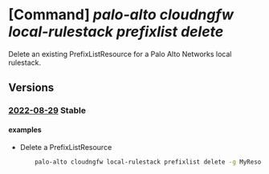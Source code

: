 # [Command] _palo-alto cloudngfw local-rulestack prefixlist delete_

Delete an existing PrefixListResource for a Palo Alto Networks local rulestack.

## Versions

### [2022-08-29](/Resources/mgmt-plane/L3N1YnNjcmlwdGlvbnMve30vcmVzb3VyY2Vncm91cHMve30vcHJvdmlkZXJzL3BhbG9hbHRvbmV0d29ya3MuY2xvdWRuZ2Z3L2xvY2FscnVsZXN0YWNrcy97fS9wcmVmaXhsaXN0cy97fQ==/2022-08-29.xml) **Stable**

<!-- mgmt-plane /subscriptions/{}/resourcegroups/{}/providers/paloaltonetworks.cloudngfw/localrulestacks/{}/prefixlists/{} 2022-08-29 -->

#### examples

- Delete a PrefixListResource
    ```bash
        palo-alto cloudngfw local-rulestack prefixlist delete -g MyResourceGroup --local-rulestack-name MyLocalRulestacks --name MyPrefixlist
    ```

